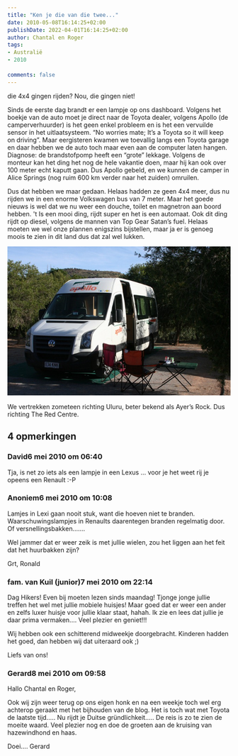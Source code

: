 ```yaml
---
title: "Ken je die van die twee..."
date: 2010-05-08T16:14:25+02:00
publishDate: 2022-04-01T16:14:25+02:00
author: Chantal en Roger
tags:
- Australië
- 2010

comments: false
---
```


die 4x4 gingen rijden? Nou, die gingen niet!

Sinds de eerste dag brandt er een lampje op ons dashboard. Volgens het boekje van de auto moet je direct naar de Toyota dealer, volgens Apollo (de camperverhuurder) is het geen enkel probleem en is het een vervuilde sensor in het uitlaatsysteem. “No worries mate; It’s a Toyota so it will keep on driving”. Maar eergisteren kwamen we toevallig langs een Toyota garage en daar hebben we de auto toch maar even aan de computer laten hangen. Diagnose: de brandstofpomp heeft een “grote” lekkage. Volgens de monteur kan het ding het nog de hele vakantie doen, maar hij kan ook over 100 meter echt kaputt gaan. Dus Apollo gebeld, en we kunnen de camper in Alice Springs (nog ruim 600 km verder naar het zuiden) omruilen.

Dus dat hebben we maar gedaan. Helaas hadden ze geen 4x4 meer, dus nu rijden we in een enorme Volkswagen bus van 7 meter. Maar het goede nieuws is wel dat we nu weer een douche, toilet en magnetron aan boord hebben. 't Is een mooi ding, rijdt super en het is een automaat. Ook dit ding rijdt op diesel, volgens de mannen van Top Gear Satan’s fuel. Helaas moeten we wel onze plannen enigszins bijstellen, maar ja er is genoeg moois te zien in dit land dus dat zal wel lukken.

![Camper](./images/IMG_36732.jpg)

We vertrekken zometeen richting Uluru, beter bekend als Ayer’s Rock. Dus richting The Red Centre.

## 4 opmerkingen

### David6 mei 2010 om 06:40

Tja, is net zo iets als een lampje in een Lexus ... voor je het weet rij je opeens een Renault :-P

### Anoniem6 mei 2010 om 10:08

Lamjes in Lexi gaan nooit stuk, want die hoeven niet te branden.
Waarschuwingslampjes in Renaults daarentegen branden regelmatig door.
Of versnellingsbakken.......

Wel jammer dat er weer zeik is met jullie wielen, zou het liggen aan het feit dat het huurbakken zijn?

Grt,
Ronald

### fam. van Kuil (junior)7 mei 2010 om 22:14

Dag Hikers! Even bij moeten lezen sinds maandag! Tjonge jonge jullie treffen het wel met jullie mobiele huisjes! Maar goed dat er weer een ander en zelfs luxer huisje voor jullie klaar staat, hahah. Ik zie en lees dat jullie je daar prima vermaken.... Veel plezier en geniet!!!

Wij hebben ook een schitterend midweekje doorgebracht. Kinderen hadden het goed, dan hebben wij dat uiteraard ook ;)

Liefs van ons!

### Gerard8 mei 2010 om 09:58

Hallo Chantal en Roger,

Ook wij zijn weer terug op ons eigen honk en na een weekje toch wel erg achterop geraakt met het bijhouden van de blog. Het is toch wat met Toyota de laatste tijd..... Nu rijdt je Duitse gründlichkeit..... De reis is zo te zien de moeite waard. Veel plezier nog en doe de groeten aan de kruising van hazewindhond en haas.

Doei....
Gerard
